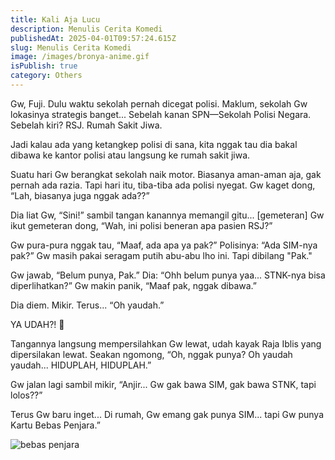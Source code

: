 ```yaml
---
title: Kali Aja Lucu
description: Menulis Cerita Komedi
publishedAt: 2025-04-01T09:57:24.615Z
slug: Menulis Cerita Komedi
image: /images/bronya-anime.gif
isPublish: true
category: Others
---
```

Gw, Fuji. Dulu waktu sekolah pernah dicegat polisi.
Maklum, sekolah Gw lokasinya strategis banget...
Sebelah kanan SPN—Sekolah Polisi Negara. Sebelah kiri? RSJ. Rumah Sakit Jiwa.

Jadi kalau ada yang ketangkep polisi di sana, kita nggak tau dia bakal dibawa ke kantor polisi atau langsung ke rumah sakit jiwa.

Suatu hari Gw berangkat sekolah naik motor. Biasanya aman-aman aja, gak pernah ada razia.
Tapi hari itu, tiba-tiba ada polisi nyegat. Gw kaget dong, “Lah, biasanya juga nggak ada??”

Dia liat Gw, “Sini!” sambil tangan kanannya memangil gitu... \[gemeteran]
Gw ikut gemeteran dong, “Wah, ini polisi beneran apa pasien RSJ?”

Gw pura-pura nggak tau, “Maaf, ada apa ya pak?”
Polisinya: “Ada SIM-nya pak?”
Gw masih pakai seragam putih abu-abu lho ini. Tapi dibilang "Pak."

Gw jawab, “Belum punya, Pak.”
Dia: “Ohh belum punya yaa... STNK-nya bisa diperlihatkan?”
Gw makin panik, “Maaf pak, nggak dibawa.”

Dia diem. Mikir. Terus... “Oh yaudah.”

YA UDAH?! 🤯

Tangannya langsung mempersilahkan Gw lewat, udah kayak Raja Iblis yang dipersilakan lewat.
Seakan ngomong, “Oh, nggak punya? Oh yaudah yaudah... HIDUPLAH, HIDUPLAH.”

Gw jalan lagi sambil mikir,
“Anjir... Gw gak bawa SIM, gak bawa STNK, tapi lolos??”

Terus Gw baru inget...
Di rumah, Gw emang gak punya SIM... tapi Gw punya Kartu Bebas Penjara.”

![bebas penjara](/images/images.jpeg "bebas penjara")